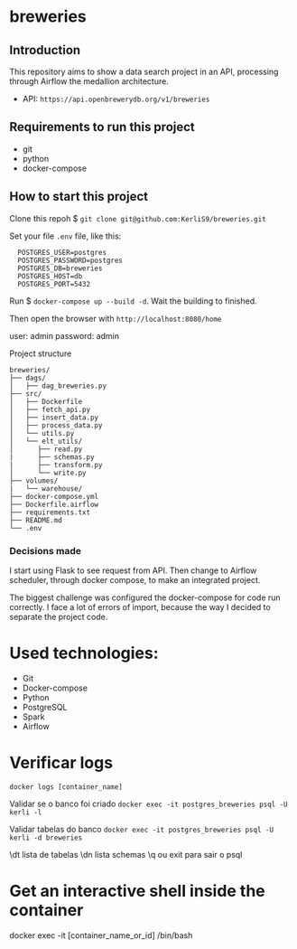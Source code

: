 # breweries

## Introduction

This repository aims to show a data search project in an API, processing through Airflow the medallion architecture.

* API: `https://api.openbrewerydb.org/v1/breweries`

## Requirements to run this project
- git
- python
- docker-compose

## How to start this project

Clone this repoh $ `git clone git@github.com:KerliS9/breweries.git`

Set your file `.env` file, like this:
```
  POSTGRES_USER=postgres
  POSTGRES_PASSWORD=postgres
  POSTGRES_DB=breweries
  POSTGRES_HOST=db
  POSTGRES_PORT=5432
```
Run $ `docker-compose up --build -d`. Wait the building to finished.

Then open the browser with `http://localhost:8080/home`

user: admin
password: admin

Project structure
```
breweries/
├── dags/
│   ├── dag_breweries.py
├── src/
│   ├── Dockerfile
│   ├── fetch_api.py
│   ├── insert_data.py
│   ├── process_data.py
│   └── utils.py
│   └── elt_utils/
│      ├── read.py
|      ├── schemas.py
|      ├── transform.py
│      └── write.py
├── volumes/
|   └── warehouse/
├── docker-compose.yml
├── Dockerfile.airflow
├── requirements.txt
├── README.md
└── .env
```
### Decisions made

I start using Flask to see request from API. Then change to Airflow scheduler, through docker compose, to make an integrated project.

The biggest challenge was configured the docker-compose for code run correctly. I face a lot of errors of import, because the way I decided to separate the project code.

# Used technologies:

- Git
- Docker-compose
- Python
- PostgreSQL
- Spark
- Airflow

# Verificar logs
```docker logs [container_name]```

Validar se o banco foi criado
```docker exec -it postgres_breweries psql -U kerli -l```

Validar tabelas do banco
```docker exec -it postgres_breweries psql -U kerli -d breweries```

\dt lista de tabelas
\dn lista schemas
\q ou exit para sair o psql

# Get an interactive shell inside the container
docker exec -it [container_name_or_id] /bin/bash
